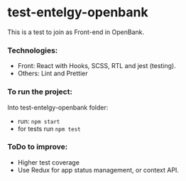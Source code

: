 # test-entelgy-openbank

This is a test to join as Front-end in OpenBank.

### Technologies:

- Front: React with Hooks, SCSS, RTL and jest (testing).
- Others: Lint and Prettier

### To run the project:

Into test-entelgy-openbank folder:

- run: `npm start`
- for tests run `npm test`

### ToDo to improve:

- Higher test coverage
- Use Redux for app status management, or context API.



